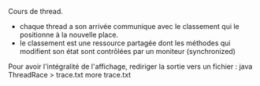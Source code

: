 Cours de thread.
- chaque thread a son arrivée communique avec le classement qui le positionne à la nouvelle place.
- le classement est une ressource partagée dont les méthodes qui modifient son état sont contrôlées par un moniteur (synchronized)

Pour avoir l'intégralité de l'affichage, rediriger la sortie vers un fichier :
 java ThreadRace > trace.txt
 more trace.txt

